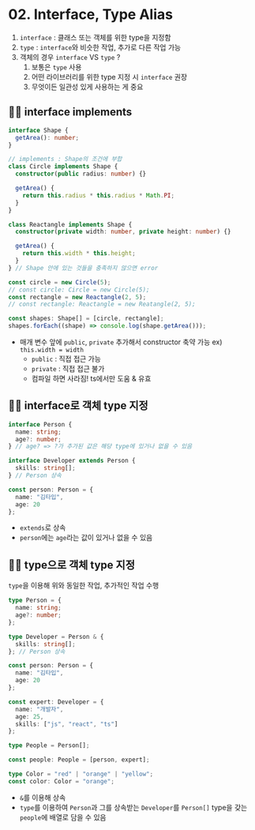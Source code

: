 # 02. Interface, Type Alias

1. `interface` : 클래스 또는 객체를 위한 type을 지정함
2. `type` : `interface`와 비슷한 작업, 추가로 다른 작업 가능
3. 객체의 경우 `interface` VS `type` ?
   1. 보통은 `type` 사용
   2. 어떤 라이브러리를 위한 type 지정 시 `interface` 권장
   3. 무엇이든 일관성 있게 사용하는 게 중요
  
## 👩‍💻 interface implements

```typescript
interface Shape {
  getArea(): number;
}

// implements : Shape의 조건에 부합
class Circle implements Shape {
  constructor(public radius: number) {}

  getArea() {
    return this.radius * this.radius * Math.PI;
  }
}

class Reactangle implements Shape {
  constructor(private width: number, private height: number) {}

  getArea() {
    return this.width * this.height;
  }
} // Shape 안에 있는 것들을 충족하지 않으면 error

const circle = new Circle(5);
// const circle: Circle = new Circle(5);
const rectangle = new Reactangle(2, 5);
// const rectangle: Reactangle = new Reatangle(2, 5);

const shapes: Shape[] = [circle, rectangle];
shapes.forEach((shape) => console.log(shape.getArea()));
```
* 매개 변수 앞에 `public`, `private` 추가해서 constructor 축약 가능 ex) `this.width = width`
  * `public` : 직접 접근 가능
  * `private` : 직접 접근 불가
  * 컴파일 하면 사라짐! ts에서만 도움 & 유효

## 👩‍💻 interface로 객체 type 지정
```typescript
interface Person {
  name: string;
  age?: number;
} // age? => ?가 추가된 값은 해당 type에 있거나 없을 수 있음

interface Developer extends Person {
  skills: string[];
} // Person 상속

const person: Person = {
  name: "김타입",
  age: 20
};
```
* `extends`로 상속
* `person`에는 `age`라는 값이 있거나 없을 수 있음
  
## 👩‍💻 type으로 객체 type 지정
`type`을 이용해 위와 동일한 작업, 추가적인 작업 수행
```typescript
type Person = {
  name: string;
  age?: number;
};

type Developer = Person & {
  skills: string[];
}; // Person 상속

const person: Person = {
  name: "김타입",
  age: 20
};

const expert: Developer = {
  name: "개발자",
  age: 25,
  skills: ["js", "react", "ts"]
};

type People = Person[];

const people: People = [person, expert];

type Color = "red" | "orange" | "yellow";
const color: Color = "orange";
```
* `&`를 이용해 상속
* `type`를 이용하여 `Person`과 그를 상속받는 `Developer`를 `Person[]` type을 갖는 `people`에 배열로 담을 수 있음


